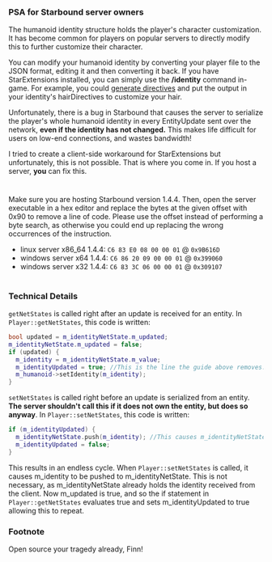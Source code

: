 ### PSA for Starbound server owners

The humanoid identity structure holds the player's character customization. It has become common for players on popular servers to directly modify this to further customize their character.

You can modify your humanoid identity by converting your player file to the JSON format, editing it and then converting it back. If you have StarExtensions installed, you can simply use the **/identity** command in-game. 
For example, you could [generate directives](https://rexmeck.github.io/Drawable-Generator/) and put the output in your identity's hairDirectives to customize your hair.

Unfortunately, there is a bug in Starbound that causes the server to serialize the player's whole humanoid identity in every EntityUpdate sent over the network, **even if the identity has not changed.** This makes life difficult for users on low-end connections, and wastes bandwidth!

I tried to create a client-side workaround for StarExtensions but unfortunately, this is not possible. That is where you come in. If you host a server, **you** can fix this.
# 
Make sure you are hosting Starbound version 1.4.4. Then, open the server executable in a hex editor and replace the bytes at the given offset with 0x90 to remove a line of code. Please use the offset instead of performing a byte search, as otherwise you could end up replacing the wrong occurrences of the instruction.

- linux server x86_64 1.4.4: `C6 83 E0 08 00 00 01` @ `0x9B616D`
- windows server x64 1.4.4: `C6 86 20 09 00 00 01` @ `0x399060`
- windows server x32 1.4.4: `C6 83 3C 06 00 00 01` @ `0x309107`

# 
### Technical Details

`getNetStates` is called right after an update is received for an entity. In `Player::getNetStates`, this code is written:
```cpp
bool updated = m_identityNetState.m_updated;
m_identityNetState.m_updated = false;
if (updated) {
  m_identity = m_identityNetState.m_value;
  m_identityUpdated = true; //This is the line the guide above removes.
  m_humanoid->setIdentity(m_identity);
}
```

`setNetStates` is called right before an update is serialized from an entity. **The server shouldn't call this if it does not own the entity, but does so anyway**. In `Player::setNetStates`, this code is written:
```cpp
if (m_identityUpdated) {
  m_identityNetState.push(m_identity); //This causes m_identityNetState.m_updated to become true.
  m_identityUpdated = false;
}
```

This results in an endless cycle. When `Player::setNetStates` is called, it causes m_identity to be pushed to m_identityNetState. This is not necessary, as m_identityNetState already holds the identity received from the client. Now m_updated is true, and so the if statement in `Player::getNetStates` evaluates true and sets m_identityUpdated to true allowing this to repeat.

### Footnote

Open source your tragedy already, Finn!
